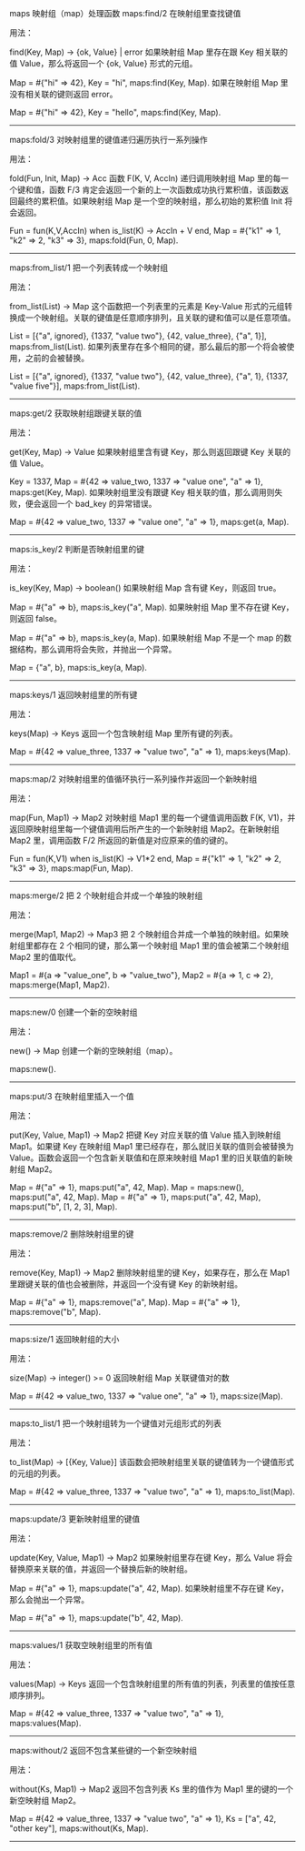maps 映射组（map）处理函数
maps:find/2
在映射组里查找键值

用法：

find(Key, Map) -> {ok, Value} | error
如果映射组 Map 里存在跟 Key 相关联的值 Value，那么将返回一个 {ok, Value} 形式的元组。

Map = #{"hi" => 42},
Key = "hi",
maps:find(Key, Map).
如果在映射组 Map 里没有相关联的键则返回 error。

Map = #{"hi" => 42},
Key = "hello",
maps:find(Key, Map).

----------
maps:fold/3
对映射组里的键值递归遍历执行一系列操作

用法：

fold(Fun, Init, Map) -> Acc
函数 F(K, V, AccIn) 递归调用映射组 Map 里的每一个键和值，函数 F/3 肯定会返回一个新的上一次函数成功执行累积值，该函数返回最终的累积值。如果映射组 Map 是一个空的映射组，那么初始的累积值 Init 将会返回。

Fun = fun(K,V,AccIn) when is_list(K) -> AccIn + V end,
Map = #{"k1" => 1, "k2" => 2, "k3" => 3},
maps:fold(Fun, 0, Map).

----------
maps:from_list/1
把一个列表转成一个映射组

用法：

from_list(List) -> Map
这个函数把一个列表里的元素是 Key-Value 形式的元组转换成一个映射组。关联的键值是任意顺序排列，且关联的键和值可以是任意项值。

List = [{"a", ignored}, {1337, "value two"}, {42, value_three}, {"a", 1}],
maps:from_list(List).
如果列表里存在多个相同的键，那么最后的那一个将会被使用，之前的会被替换。

List = [{"a", ignored}, {1337, "value two"}, {42, value_three}, {"a", 1}, {1337, "value five"}],
maps:from_list(List).

----------
maps:get/2
获取映射组跟键关联的值

用法：

get(Key, Map) -> Value
如果映射组里含有键 Key，那么则返回跟键 Key 关联的值 Value。

Key = 1337,
Map = #{42 => value_two, 1337 => "value one", "a" => 1},
maps:get(Key, Map).
如果映射组里没有跟键 Key 相关联的值，那么调用则失败，便会返回一个 bad_key 的异常错误。

Map = #{42 => value_two, 1337 => "value one", "a" => 1},
maps:get(a, Map).

----------
maps:is_key/2
判断是否映射组里的键

用法：

is_key(Key, Map) -> boolean()
如果映射组 Map 含有键 Key，则返回 true。

Map = #{"a" => b},
maps:is_key("a", Map).
如果映射组 Map 里不存在键 Key，则返回 false。

Map = #{"a" => b},
maps:is_key(a, Map).
如果映射组 Map 不是一个 map 的数据结构，那么调用将会失败，并抛出一个异常。

Map = {"a", b},
maps:is_key(a, Map).

----------
maps:keys/1
返回映射组里的所有键

用法：

keys(Map) -> Keys
返回一个包含映射组 Map 里所有键的列表。

Map = #{42 => value_three, 1337 => "value two", "a" => 1},
maps:keys(Map).

----------

maps:map/2
对映射组里的值循环执行一系列操作并返回一个新映射组

用法：

map(Fun, Map1) -> Map2
对映射组 Map1 里的每一个键值调用函数 F(K, V1)，并返回原映射组里每一个键值调用后所产生的一个新映射组 Map2。在新映射组 Map2 里，调用函数 F/2 所返回的新值是对应原来的值的键的。

Fun = fun(K,V1) when is_list(K) -> V1*2 end,
Map = #{"k1" => 1, "k2" => 2, "k3" => 3},
maps:map(Fun, Map).

----------
maps:merge/2
把 2 个映射组合并成一个单独的映射组

用法：

merge(Map1, Map2) -> Map3
把 2 个映射组合并成一个单独的映射组。如果映射组里都存在 2 个相同的键，那么第一个映射组 Map1 里的值会被第二个映射组 Map2 里的值取代。

Map1 = #{a => "value_one", b => "value_two"},
Map2 = #{a => 1, c => 2},
maps:merge(Map1, Map2).

----------
maps:new/0
创建一个新的空映射组

用法：

new() -> Map
创建一个新的空映射组（map）。

maps:new().

----------
maps:put/3
在映射组里插入一个值

用法：

put(Key, Value, Map1) -> Map2
把键 Key 对应关联的值 Value 插入到映射组 Map1。如果键 Key 在映射组 Map1 里已经存在，那么就旧关联的值则会被替换为 Value。函数会返回一个包含新关联值和在原来映射组 Map1 里的旧关联值的新映射组 Map2。

Map = #{"a" => 1},
maps:put("a", 42, Map).
Map = maps:new(),
maps:put("a", 42, Map).
Map = #{"a" => 1},
maps:put("a", 42, Map),
maps:put("b", [1, 2, 3], Map).

----------
maps:remove/2
删除映射组里的键

用法：

remove(Key, Map1) -> Map2
删除映射组里的键 Key，如果存在，那么在 Map1 里跟键关联的值也会被删除，并返回一个没有键 Key 的新映射组。

Map = #{"a" => 1},
maps:remove("a", Map).
Map = #{"a" => 1},
maps:remove("b", Map).

----------
maps:size/1
返回映射组的大小

用法：

size(Map) -> integer() >= 0
返回映射组 Map 关联键值对的数

Map = #{42 => value_two, 1337 => "value one", "a" => 1},
maps:size(Map).

----------

maps:to_list/1
把一个映射组转为一个键值对元组形式的列表

用法：

to_list(Map) -> [{Key, Value}]
该函数会把映射组里关联的键值转为一个键值形式的元组的列表。

Map = #{42 => value_three, 1337 => "value two", "a" => 1},
maps:to_list(Map).

----------
maps:update/3
更新映射组里的键值

用法：

update(Key, Value, Map1) -> Map2
如果映射组里存在键 Key，那么 Value 将会替换原来关联的值，并返回一个替换后新的映射组。

Map = #{"a" => 1},
maps:update("a", 42, Map).
如果映射组里不存在键 Key，那么会抛出一个异常。

Map = #{"a" => 1},
maps:update("b", 42, Map).

----------
maps:values/1
获取空映射组里的所有值

用法：

values(Map) -> Keys
返回一个包含映射组里的所有值的列表，列表里的值按任意顺序排列。

Map = #{42 => value_three, 1337 => "value two", "a" => 1},
maps:values(Map).

----------
maps:without/2
返回不包含某些键的一个新空映射组

用法：

without(Ks, Map1) -> Map2
返回不包含列表 Ks 里的值作为 Map1 里的键的一个新空映射组 Map2。

Map = #{42 => value_three, 1337 => "value two", "a" => 1},
Ks = ["a", 42, "other key"],
maps:without(Ks, Map).

----------
